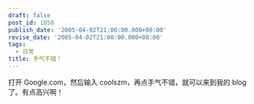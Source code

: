 ```yaml
---
draft: false
post_id: 1058
publish_date: '2005-04-02T21:00:00.000+08:00'
revise_date: '2005-04-02T21:00:00.000+08:00'
tags:
  - 日常
title: 手气不错！
---
```


打开 Google.com，然后输入 coolszm，再点手气不错，就可以来到我的 blog 了。有点高兴啊！
